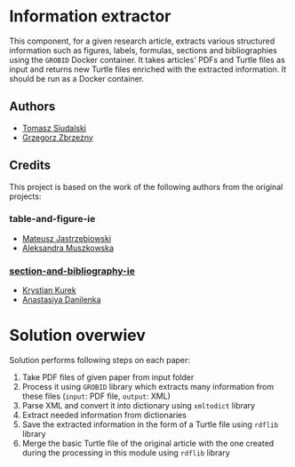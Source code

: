 # Information extractor

This component, for a given research article, extracts various structured information such as figures, labels, formulas, sections and bibliographies using the `GROBID` Docker container. It takes articles' PDFs and Turtle files as input and returns new Turtle files enriched with the extracted information. It should be run as a Docker container.

## Authors

- [Tomasz Siudalski](https://github.com/tsiudalski)
- [Grzegorz Zbrzeżny](https://github.com/grzegorzZ1)

## Credits

This project is based on the work of the following authors from the original projects:

### table-and-figure-ie

- [Mateusz Jastrzębiowski](https://github.com/mjastrzebiowski)
- [Aleksandra Muszkowska](https://github.com/muszkowska)

### [section-and-bibliography-ie](https://github.com/OpenCS-ontology/section-and-bibliography-ie)

- [Krystian Kurek](https://github.com/KrystianKurek)
- [Anastasiya Danilenka](https://github.com/adanilenka)

# Solution overwiev
Solution performs following steps on each paper:
1. Take PDF files of given paper from input folder
2. Process it using `GROBID` library which extracts many information from these files (`input`: PDF file, `output`: XML)
3. Parse XML and convert it into dictionary using `xmltodict` library
4. Extract needed information from dictionaries
5. Save the extracted information in the form of a Turtle file using `rdflib` library
6. Merge the basic Turtle file of the original article with the one created during the processing in this module using `rdflib` library
